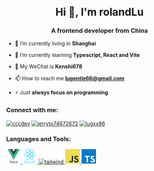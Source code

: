 <h1 align="center">Hi 👋, I'm rolandLu</h1>
<h3 align="center">A frontend developer from China</h3>

- 🔭 I’m currently living in **Shanghai**

- 🌱 I’m currently learning **Typescript, React and Vite**

- 💬 My WeChat is **Kenshi678**

- 📫 How to reach me **lugentle66@gmail.com**

- ⚡ Just **always focus on programming**


<h3 align="left">Connect with me:</h3>
<p align="left">
<a href="https://dev.to/cccdev" target="blank"><img align="center" src="https://raw.githubusercontent.com/rahuldkjain/github-profile-readme-generator/master/src/images/icons/Social/devto.svg" alt="cccdev" height="30" width="40" /></a>
<a href="https://twitter.com/jerryto74672672" target="blank"><img align="center" src="https://raw.githubusercontent.com/rahuldkjain/github-profile-readme-generator/master/src/images/icons/Social/twitter.svg" alt="jerryto74672672" height="30" width="40" /></a>
<a href="https://instagram.com/lugxx86" target="blank"><img align="center" src="https://raw.githubusercontent.com/rahuldkjain/github-profile-readme-generator/master/src/images/icons/Social/instagram.svg" alt="lugxx86" height="30" width="40" /></a>
</p>

<h3 align="left">Languages and Tools:</h3>
<a href="https://vuejs.org/" target="_blank" rel="noreferrer"> <img src="https://raw.githubusercontent.com/devicons/devicon/master/icons/vuejs/vuejs-original-wordmark.svg" alt="vuejs" width="40" height="40"/> </a><a href="https://reactjs.org/" target="_blank" rel="noreferrer"> <img src="https://raw.githubusercontent.com/devicons/devicon/master/icons/react/react-original-wordmark.svg" alt="react" width="40" height="40"/> </a> <a href="https://tailwindcss.com/" target="_blank" rel="noreferrer"> <img src="https://www.vectorlogo.zone/logos/tailwindcss/tailwindcss-icon.svg" alt="tailwind" width="40" height="40"/> </a><a href="https://developer.mozilla.org/en-US/docs/Web/JavaScript" target="_blank" rel="noreferrer"> <img src="https://raw.githubusercontent.com/devicons/devicon/master/icons/javascript/javascript-original.svg" alt="javascript" width="40" height="40"/> 
</a><a href="https://www.typescriptlang.org/" target="_blank" rel="noreferrer"> <img src="https://raw.githubusercontent.com/devicons/devicon/master/icons/typescript/typescript-original.svg" alt="typescript" width="40" height="40"/> </a>
</p>
